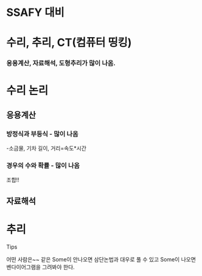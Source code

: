 # SSAFY 대비

# 수리, 추리, CT(컴퓨터 띵킹)


### 응용계산, 자료해석, 도형추리가 많이 나옴.

# 수리 논리
## 응용계산

### 방정식과 부등식 - 많이 나옴
-소금물, 기차 길이, 거리=속도*시간 
### 경우의 수와 확률 - 많이 나옴
조합!! 

## 자료해석


# 추리

Tips

어떤 사람은~~ 같은 Some이 안나오면 삼단논법과 대우로 풀 수 있고 Some이 나오면 벤다이어그램을 그려봐야 한다.
